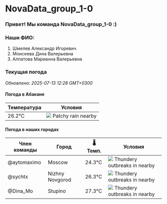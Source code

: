# NovaData_group_1-0
### Привет! Мы команда NovaData_group_1-0 :)

### Наши ФИО:
1. Шмелев Александр Игоревич
2. Моисеева Дина Валерьевна
3. Алпатова Марианна Валерьевна

### Текущая погода
<!-- WEATHER:START -->
_Обновлено: 2025-07-13 12:28 GMT+0300_

#### Погода в Абакане

| Температура | Условия |
|-------------|----------|
| 26.2°C     | ![](https://cdn.weatherapi.com/weather/64x64/day/176.png) Patchy rain nearby |

#### Погода в наших городах

| Член команды  | Город               | 🌡️ Темп.  | Условия          |
|---------------|---------------------|-----------|--------------------|
| @aytomaximo    | Moscow              |   24.3°C | ![](https://cdn.weatherapi.com/weather/64x64/day/200.png) Thundery outbreaks in nearby |
| @sychtx        | Nizhny Novgorod     |   26.3°C | ![](https://cdn.weatherapi.com/weather/64x64/day/200.png) Thundery outbreaks in nearby |
| @Dina_Mo       | Stupino             |   27.3°C | ![](https://cdn.weatherapi.com/weather/64x64/day/200.png) Thundery outbreaks in nearby |

<!-- WEATHER:END -->
